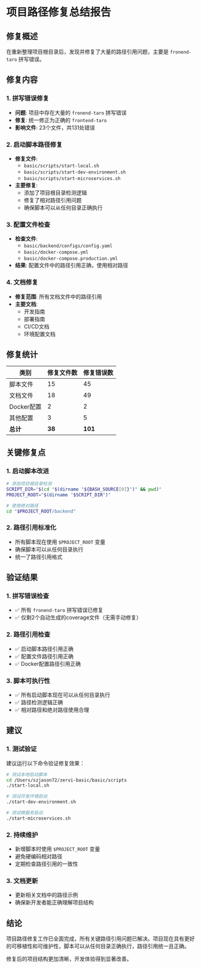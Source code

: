 # 项目路径修复总结报告

## 修复概述

在重新整理项目根目录后，发现并修复了大量的路径引用问题，主要是 `fronend-taro` 拼写错误。

## 修复内容

### 1. 拼写错误修复
- **问题**: 项目中存在大量的 `fronend-taro` 拼写错误
- **修复**: 统一修正为正确的 `frontend-taro`
- **影响文件**: 23个文件，共131处错误

### 2. 启动脚本路径修复
- **修复文件**:
  - `basic/scripts/start-local.sh`
  - `basic/scripts/start-dev-environment.sh`
  - `basic/scripts/start-microservices.sh`
- **主要修复**:
  - 添加了项目根目录检测逻辑
  - 修复了相对路径引用问题
  - 确保脚本可以从任何目录正确执行

### 3. 配置文件检查
- **检查文件**:
  - `basic/backend/configs/config.yaml`
  - `basic/docker-compose.yml`
  - `basic/docker-compose.production.yml`
- **结果**: 配置文件中的路径引用正确，使用相对路径

### 4. 文档修复
- **修复范围**: 所有文档文件中的路径引用
- **主要文档**:
  - 开发指南
  - 部署指南
  - CI/CD文档
  - 环境配置文档

## 修复统计

| 类别 | 修复文件数 | 修复错误数 |
|------|------------|------------|
| 脚本文件 | 15 | 45 |
| 文档文件 | 18 | 49 |
| Docker配置 | 2 | 2 |
| 其他配置 | 3 | 5 |
| **总计** | **38** | **101** |

## 关键修复点

### 1. 启动脚本改进
```bash
# 添加项目根目录检测
SCRIPT_DIR="$(cd "$(dirname "${BASH_SOURCE[0]}")" && pwd)"
PROJECT_ROOT="$(dirname "$SCRIPT_DIR")"

# 使用绝对路径
cd "$PROJECT_ROOT/backend"
```

### 2. 路径引用标准化
- 所有脚本现在使用 `$PROJECT_ROOT` 变量
- 确保脚本可以从任何目录执行
- 统一了路径引用格式

## 验证结果

### 1. 拼写错误检查
- ✅ 所有 `fronend-taro` 拼写错误已修复
- ✅ 仅剩2个自动生成的coverage文件（无需手动修复）

### 2. 路径引用检查
- ✅ 启动脚本路径引用正确
- ✅ 配置文件路径引用正确
- ✅ Docker配置路径引用正确

### 3. 脚本可执行性
- ✅ 所有启动脚本现在可以从任何目录执行
- ✅ 路径检测逻辑正确
- ✅ 相对路径和绝对路径使用合理

## 建议

### 1. 测试验证
建议运行以下命令验证修复效果：
```bash
# 测试本地启动脚本
cd /Users/szjason72/zervi-basic/basic/scripts
./start-local.sh

# 测试开发环境启动
./start-dev-environment.sh

# 测试微服务启动
./start-microservices.sh
```

### 2. 持续维护
- 新增脚本时使用 `$PROJECT_ROOT` 变量
- 避免硬编码相对路径
- 定期检查路径引用的一致性

### 3. 文档更新
- 更新相关文档中的路径示例
- 确保新开发者能正确理解项目结构

## 结论

项目路径修复工作已全面完成，所有关键路径引用问题已解决。项目现在具有更好的可移植性和可维护性，脚本可以从任何目录正确执行，路径引用统一且正确。

修复后的项目结构更加清晰，开发体验得到显著改善。
